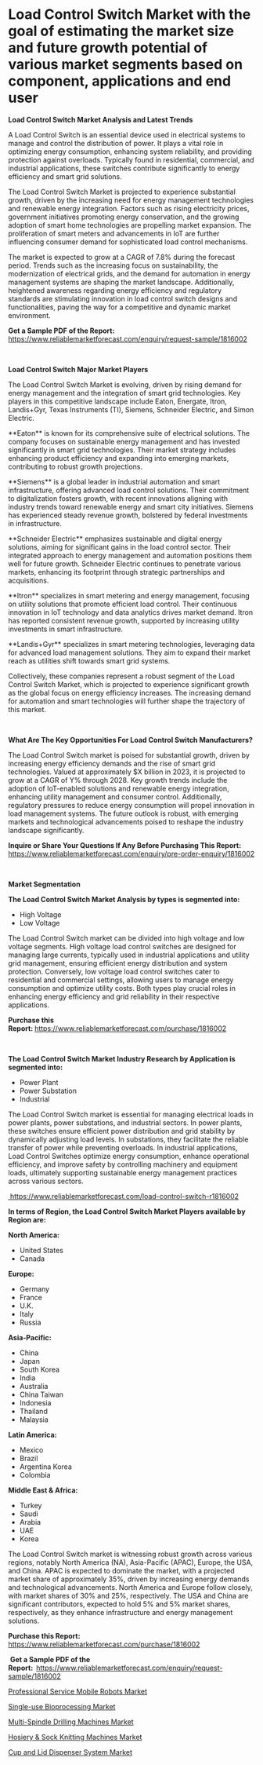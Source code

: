 <p><h1>Load Control Switch Market with the goal of estimating the market size and future growth potential of various market segments based on component, applications and end user</h1></p><p><strong>Load Control Switch Market Analysis and Latest Trends</strong></p>
<p><p>A Load Control Switch is an essential device used in electrical systems to manage and control the distribution of power. It plays a vital role in optimizing energy consumption, enhancing system reliability, and providing protection against overloads. Typically found in residential, commercial, and industrial applications, these switches contribute significantly to energy efficiency and smart grid solutions.</p><p>The Load Control Switch Market is projected to experience substantial growth, driven by the increasing need for energy management technologies and renewable energy integration. Factors such as rising electricity prices, government initiatives promoting energy conservation, and the growing adoption of smart home technologies are propelling market expansion. The proliferation of smart meters and advancements in IoT are further influencing consumer demand for sophisticated load control mechanisms.</p><p>The market is expected to grow at a CAGR of 7.8% during the forecast period. Trends such as the increasing focus on sustainability, the modernization of electrical grids, and the demand for automation in energy management systems are shaping the market landscape. Additionally, heightened awareness regarding energy efficiency and regulatory standards are stimulating innovation in load control switch designs and functionalities, paving the way for a competitive and dynamic market environment.</p></p>
<p><strong>Get a Sample PDF of the Report:&nbsp;</strong> <a href="https://www.reliablemarketforecast.com/enquiry/request-sample/1816002?utm_campaign=1893&utm_medium=2&utm_source=Github&utm_content=ia&utm_term=28022025&utm_id=load-control-switch">https://www.reliablemarketforecast.com/enquiry/request-sample/1816002</a></p>
<p>&nbsp;</p>
<p><strong>Load Control Switch Major Market Players</strong></p>
<p><p>The Load Control Switch Market is evolving, driven by rising demand for energy management and the integration of smart grid technologies. Key players in this competitive landscape include Eaton, Energate, Itron, Landis+Gyr, Texas Instruments (TI), Siemens, Schneider Electric, and Simon Electric.</p><p>**Eaton** is known for its comprehensive suite of electrical solutions. The company focuses on sustainable energy management and has invested significantly in smart grid technologies. Their market strategy includes enhancing product efficiency and expanding into emerging markets, contributing to robust growth projections.</p><p>**Siemens** is a global leader in industrial automation and smart infrastructure, offering advanced load control solutions. Their commitment to digitalization fosters growth, with recent innovations aligning with industry trends toward renewable energy and smart city initiatives. Siemens has experienced steady revenue growth, bolstered by federal investments in infrastructure.</p><p>**Schneider Electric** emphasizes sustainable and digital energy solutions, aiming for significant gains in the load control sector. Their integrated approach to energy management and automation positions them well for future growth. Schneider Electric continues to penetrate various markets, enhancing its footprint through strategic partnerships and acquisitions.</p><p>**Itron** specializes in smart metering and energy management, focusing on utility solutions that promote efficient load control. Their continuous innovation in IoT technology and data analytics drives market demand. Itron has reported consistent revenue growth, supported by increasing utility investments in smart infrastructure.</p><p>**Landis+Gyr** specializes in smart metering technologies, leveraging data for advanced load management solutions. They aim to expand their market reach as utilities shift towards smart grid systems.</p><p>Collectively, these companies represent a robust segment of the Load Control Switch Market, which is projected to experience significant growth as the global focus on energy efficiency increases. The increasing demand for automation and smart technologies will further shape the trajectory of this market.</p></p>
<p>&nbsp;</p>
<p><strong>What Are The Key Opportunities For Load Control Switch Manufacturers?</strong></p>
<p><p>The Load Control Switch market is poised for substantial growth, driven by increasing energy efficiency demands and the rise of smart grid technologies. Valued at approximately $X billion in 2023, it is projected to grow at a CAGR of Y% through 2028. Key growth trends include the adoption of IoT-enabled solutions and renewable energy integration, enhancing utility management and consumer control. Additionally, regulatory pressures to reduce energy consumption will propel innovation in load management systems. The future outlook is robust, with emerging markets and technological advancements poised to reshape the industry landscape significantly.</p></p>
<p><strong>Inquire or Share Your Questions If Any Before Purchasing This Report:</strong> <a href="https://www.reliablemarketforecast.com/enquiry/pre-order-enquiry/1816002?utm_campaign=1893&utm_medium=2&utm_source=Github&utm_content=ia&utm_term=28022025&utm_id=load-control-switch">https://www.reliablemarketforecast.com/enquiry/pre-order-enquiry/1816002</a></p>
<p>&nbsp;</p>
<p><strong>Market Segmentation</strong></p>
<p><strong>The Load Control Switch Market Analysis by types is segmented into:</strong></p>
<p><ul><li>High Voltage</li><li>Low Voltage</li></ul></p>
<p><p>The Load Control Switch market can be divided into high voltage and low voltage segments. High voltage load control switches are designed for managing large currents, typically used in industrial applications and utility grid management, ensuring efficient energy distribution and system protection. Conversely, low voltage load control switches cater to residential and commercial settings, allowing users to manage energy consumption and optimize utility costs. Both types play crucial roles in enhancing energy efficiency and grid reliability in their respective applications.</p></p>
<p><strong>Purchase this Report:&nbsp;</strong><a href="https://www.reliablemarketforecast.com/purchase/1816002?utm_campaign=1893&utm_medium=2&utm_source=Github&utm_content=ia&utm_term=28022025&utm_id=load-control-switch">https://www.reliablemarketforecast.com/purchase/1816002</a></p>
<p>&nbsp;</p>
<p><strong>The Load Control Switch Market Industry Research by Application is segmented into:</strong></p>
<p><ul><li>Power Plant</li><li>Power Substation</li><li>Industrial</li></ul></p>
<p><p>The Load Control Switch market is essential for managing electrical loads in power plants, power substations, and industrial sectors. In power plants, these switches ensure efficient power distribution and grid stability by dynamically adjusting load levels. In substations, they facilitate the reliable transfer of power while preventing overloads. In industrial applications, Load Control Switches optimize energy consumption, enhance operational efficiency, and improve safety by controlling machinery and equipment loads, ultimately supporting sustainable energy management practices across various sectors.</p></p>
<p><a href="https://www.reliablemarketforecast.com/load-control-switch-r1816002?utm_campaign=1893&utm_medium=2&utm_source=Github&utm_content=ia&utm_term=28022025&utm_id=load-control-switch">&nbsp;https://www.reliablemarketforecast.com/load-control-switch-r1816002</a></p>
<p><strong>In terms of Region, the Load Control Switch Market Players available by Region are:</strong></p>
<p>
    <p> <strong> North America: </strong>
        <ul>
            <li>United States</li>
            <li>Canada</li>
        </ul>
        </p> 
    <p> <strong> Europe: </strong>
        <ul>
            <li>Germany</li>
            <li>France</li>
            <li>U.K.</li>
            <li>Italy</li>
            <li>Russia</li>
        </ul>
        </p> 
    <p> <strong> Asia-Pacific: </strong>
        <ul>
            <li>China</li>
            <li>Japan</li>
            <li>South Korea</li>
            <li>India</li>
            <li>Australia</li>
            <li>China Taiwan</li>
            <li>Indonesia</li>
            <li>Thailand</li>
            <li>Malaysia</li>
        </ul>
        </p> 
    <p> <strong> Latin America: </strong>
        <ul>
            <li>Mexico</li>
            <li>Brazil</li>
            <li>Argentina Korea</li>
            <li>Colombia</li>
        </ul>
        </p> 
    <p> <strong> Middle East & Africa: </strong>
        <ul>
            <li>Turkey</li>
            <li>Saudi</li>
            <li>Arabia</li>
            <li>UAE</li>
            <li>Korea</li>
        </ul>
    </p>
    </p>
<p><p>The Load Control Switch market is witnessing robust growth across various regions, notably North America (NA), Asia-Pacific (APAC), Europe, the USA, and China. APAC is expected to dominate the market, with a projected market share of approximately 35%, driven by increasing energy demands and technological advancements. North America and Europe follow closely, with market shares of 30% and 25%, respectively. The USA and China are significant contributors, expected to hold 5% and 5% market shares, respectively, as they enhance infrastructure and energy management solutions.</p></p>
<p><strong>Purchase this Report: </strong><a href="https://www.reliablemarketforecast.com/purchase/1816002?utm_campaign=1893&utm_medium=2&utm_source=Github&utm_content=ia&utm_term=28022025&utm_id=load-control-switch">https://www.reliablemarketforecast.com/purchase/1816002</a></p>
<p>&nbsp;<strong>Get a Sample PDF of the Report:&nbsp;&nbsp;</strong><a href="https://www.reliablemarketforecast.com/enquiry/request-sample/1816002?utm_campaign=1893&utm_medium=2&utm_source=Github&utm_content=ia&utm_term=28022025&utm_id=load-control-switch">https://www.reliablemarketforecast.com/enquiry/request-sample/1816002</a></p>
<p><strong></strong></p>
<p><p><a href="https://github.com/vengatsabibu/Market-Research-Report-List-1/blob/main/professional-service-mobile-robots-market.md?utm_campaign=1893&utm_medium=2&utm_source=Github&utm_content=ia&utm_term=28022025&utm_id=load-control-switch">Professional Service Mobile Robots Market</a></p><p><a href="https://github.com/simurmarzoa/Market-Research-Report-List-1/blob/main/single-use-bioprocessing-market.md?utm_campaign=1893&utm_medium=2&utm_source=Github&utm_content=ia&utm_term=28022025&utm_id=load-control-switch">Single-use Bioprocessing Market</a></p><p><a href="https://github.com/rianttegang/Market-Research-Report-List-1/blob/main/multi-spindle-drilling-machines-market.md?utm_campaign=1893&utm_medium=2&utm_source=Github&utm_content=ia&utm_term=28022025&utm_id=load-control-switch">Multi-Spindle Drilling Machines Market</a></p><p><a href="https://github.com/doljanzwald/Market-Research-Report-List-1/blob/main/hosiery-sock-knitting-machines-market.md?utm_campaign=1893&utm_medium=2&utm_source=Github&utm_content=ia&utm_term=28022025&utm_id=load-control-switch">Hosiery & Sock Knitting Machines Market</a></p><p><a href="https://github.com/sefathlehki/Market-Research-Report-List-1/blob/main/cup-and-lid-dispenser-system-market.md?utm_campaign=1893&utm_medium=2&utm_source=Github&utm_content=ia&utm_term=28022025&utm_id=load-control-switch">Cup and Lid Dispenser System Market</a></p></p>